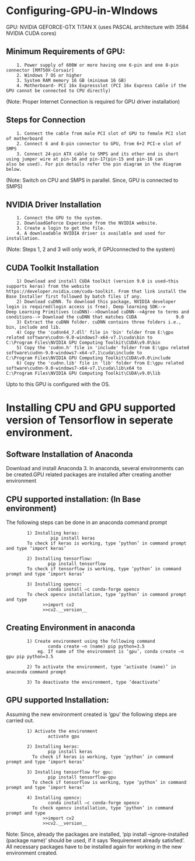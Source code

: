 # Configuring-GPU-in-WIndows

GPU: NVIDIA GEFORCE-GTX TITAN X (uses PASCAL architecture with 3584 NVIDIA CUDA cores)

Minimum Requirements of GPU:
----------------------------

        1. Power supply of 600W or more having one 6-pin and one 8-pin connector [RM750X-Corsair]
        2. Windows 7 OS or higher
        3. System RAM memory 16 GB (minimum 16 GB)
        4. Motherboard- PCI 16x Expressslot (PCI 16x Express Cable if the GPU cannot be connected to CPU directly)
 (Note: Proper Internet Connection is required for GPU driver installation)
 
Steps for Connection
--------------------
        1. Connect the cable from male PCI slot of GPU to female PCI slot of motherboard
        2. Connect 6 and 8-pin connector to GPU, from 6+2 PCI-e slot of SMPS
        3. Connect 24-pin ATX cable to SMPS and its other end is short using jumper wire at pin-16 and pin-17(pin-15 and pin-16 can                 also be used). For pin details refer the pin diagram in the diagram below.
        
  (Note: Switch on CPU and SMPS in parallel. Since, GPU is connected to SMPS)
  
 NVIDIA Driver Installation
 --------------------------
        1. Connect the GPU to the system.
        2. DownloadGeForce Experience from the NVIDIA website.
        3. Create a login to get the file.
        4. A downloadable NVIDIA driver is available and used for installation.
   (Note: Steps 1, 2 and 3 will only work, if GPUconnected to the system)
   
 CUDA Toolkit Installation
 --------------------------
        1) Download and install CUDA toolkit (version 9.0 is used—this supports keras) from the website                                             https://developer.nvidia.com/cuda-toolkit. From that link install the Base Installer first followed by batch files if any.
        2) Download cuDNN. To download this package, NVIDIA developer login is required(login access is free). Deep learning SDK-->                 Deep Learning Primitives (cuDNN)-->Download cuDNN-->Agree to terms and conditions--> Download the cuDNN that matches CUDA               9.0
        3) Extract the cuDNN folder. cuDNN contains three folders i.e., bin, include and lib.
        4) Copy the 'cudnn64_7.dll' file in 'bin' folder from E:\gpu related software\cudnn-9.0-windows7-x64-v7.1\cuda\bin to                      C:\Program Files\NVIDIA GPU Computing Toolkit\CUDA\v9.0\bin 
        5) Copy the 'cudnn.h' file in 'include' folder from E:\gpu related software\cudnn-9.0-windows7-x64-v7.1\cuda\include to                     C:\Program Files\NVIDIA GPU Computing Toolkit\CUDA\v9.0\include 
        6) Copy the 'cudnn.lib' file in 'lib' folder from E:\gpu related software\cudnn-9.0-windows7-x64-v7.1\cuda\lib\x64 to                       C:\Program Files\NVIDIA GPU Computing Toolkit\CUDA\v9.0\lib
        
  Upto to this GPU is configured with the OS. 
  
  # Installing CPU and GPU supported version of Tensorflow in seperate environment.
  
  Software Installation of Anaconda
  ---------------------------------
  Download and install Anaconda 3. In anaconda, several environments can be created.GPU related packages are installed after creating another environment
  
  CPU supported installation: (In Base environment)
  -------------------------------------------------
  
  The following steps can be done in an anaconda command prompt
            
            1) Installing keras:
                     pip install keras 
            To check if keras is working, type ‘python’ in command prompt and type ‘import keras’
            
            2) Installing tensorflow:
                    pip install tensorflow 
            To check if tensorflow is working, type ‘python’ in command prompt and type ‘import keras’
            
            3) Installing opencv:
                    conda install –c conda-forge opencv 
            To check opencv installation, type ‘python’ in command prompt and type
                  >>import cv2
                  >>cv2.__version__
  
 Creating Environment in anaconda
 --------------------------------
            1) Create environment using the following command
                    conda create –n (name) pip python=3.5 
                eg. If name of the environment is ‘gpu’, conda create –n gpu pip python=3.5
            
            2) To activate the environment, type ‘activate (name)’ in anaconda command prompt
            
            3) To deactivate the environment, type ‘deactivate’ 
 
 GPU supported Installation:
 ---------------------------
 
 Assuming the new environment created is ‘gpu’ the following steps are carried out.
 
            1) Activate the environment
                    activate gpu
            
            2) Installing keras:
                    pip install keras 
              To check if keras is working, type ‘python’ in command prompt and type ‘import keras’
            
            3) Installing tensorflow for gpu:
                    pip install tensorflow-gpu 
              To check if tensorflow is working, type ‘python’ in command prompt and type ‘import keras’
            
            4) Installing opencv:
                    conda install –c conda-forge opencv 
              To check opencv installation, type ‘python’ in command prompt and type 
                  >>import cv2 
                  >>cv2.__version__
   
   Note: Since, already the packages are installed, ‘pip install –ignore-installed (package name)’ should be used, if it says  ‘Requirement already satisfied’. All necessary packages have to be installed again for working in the new environment created.
   
  
